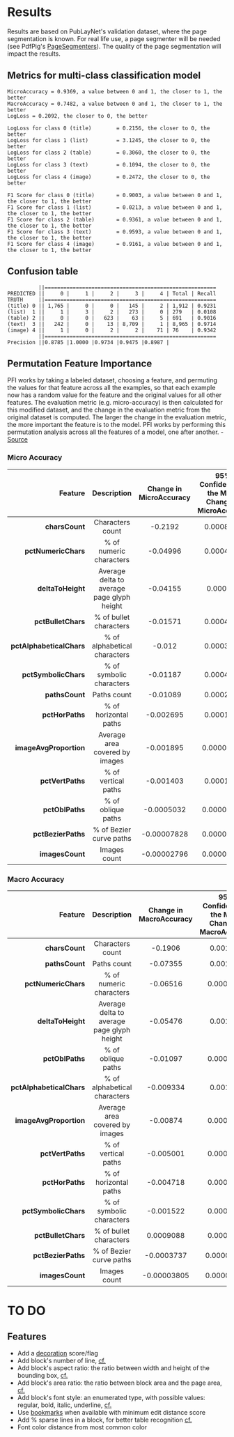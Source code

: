 # Results
Results are based on PubLayNet's validation dataset, where the page segmentation is known. For real life use, a page segmenter will be needed (see PdfPig's [PageSegmenters](https://github.com/UglyToad/PdfPig/tree/master/src/UglyToad.PdfPig.DocumentLayoutAnalysis/PageSegmenter)). The quality of the page segmentation  will impact the results.
## Metrics for multi-class classification model
```
MicroAccuracy = 0.9369, a value between 0 and 1, the closer to 1, the better
MacroAccuracy = 0.7482, a value between 0 and 1, the closer to 1, the better
LogLoss = 0.2092, the closer to 0, the better

LogLoss for class 0 (title)        = 0.2156, the closer to 0, the better
LogLoss for class 1 (list)         = 3.1245, the closer to 0, the better
LogLoss for class 2 (table)        = 0.3060, the closer to 0, the better
LogLoss for class 3 (text)         = 0.1094, the closer to 0, the better
LogLoss for class 4 (image)        = 0.2472, the closer to 0, the better

F1 Score for class 0 (title)       = 0.9003, a value between 0 and 1, the closer to 1, the better
F1 Score for class 1 (list)        = 0.0213, a value between 0 and 1, the closer to 1, the better
F1 Score for class 2 (table)       = 0.9361, a value between 0 and 1, the closer to 1, the better
F1 Score for class 3 (text)        = 0.9593, a value between 0 and 1, the closer to 1, the better
F1 Score for class 4 (image)       = 0.9161, a value between 0 and 1, the closer to 1, the better
```

## Confusion table
```
          ||=======================================================
PREDICTED ||     0 |     1 |     2 |     3 |     4 | Total | Recall
TRUTH     ||=======================================================
(title) 0 || 1,765 |     0 |     0 |   145 |     2 | 1,912 | 0.9231
(list)  1 ||     1 |     3 |     2 |   273 |     0 | 279   | 0.0108
(table) 2 ||     0 |     0 |   623 |    63 |     5 | 691   | 0.9016
(text)  3 ||   242 |     0 |    13 | 8,709 |     1 | 8,965 | 0.9714
(image) 4 ||     1 |     0 |     2 |     2 |    71 | 76    | 0.9342
          ||=======================================================
Precision ||0.8785 |1.0000 |0.9734 |0.9475 |0.8987 |
```

## Permutation Feature Importance
PFI works by taking a labeled dataset, choosing a feature, and permuting the values for that
feature across all the examples, so that each example now has a random value for the feature
and the original values for all other features. The evaluation metric (e.g. micro-accuracy) is
then calculated for this modified dataset, and the change in the evaluation metric from the
original dataset is computed. The larger the change in the evaluation metric, the more
important the feature is to the model. PFI works by performing this permutation analysis
across all the features of a model, one after another. - [Source]( https://docs.microsoft.com/en-us/dotnet/api/microsoft.ml.permutationfeatureimportanceextensions.permutationfeatureimportance?view=ml-dotnet#Microsoft_ML_PermutationFeatureImportanceExtensions_PermutationFeatureImportance__1_Microsoft_ML_MulticlassClassificationCatalog_Microsoft_ML_ISingleFeaturePredictionTransformer___0__Microsoft_ML_IDataView_System_String_System_Boolean_System_Nullable_System_Int32__System_Int32_)

### Micro Accuracy

|Feature                  | Description | Change in MicroAccuracy | 95% Confidence in the Mean Change in MicroAccuracy |
|------------------------:|:-----------:|:-----------------------:|:--------------------------------------------------:|
|**charsCount**           |Characters count|-0.2192 |0.0008443 |
|**pctNumericChars**      |% of numeric characters|-0.04996 |0.0004363 |
|**deltaToHeight**        |Average delta to average page glyph height|-0.04155 |0.000428|
|**pctBulletChars**       |% of bullet characters|-0.01571 |0.0004034|
|**pctAlphabeticalChars** |% of alphabetical characters|-0.012 |0.0003245 |
|**pctSymbolicChars**     |% of symbolic characters|-0.01187 |0.0004204 |
|**pathsCount**           |Paths count|-0.01089 |0.0002144 |
|**pctHorPaths**          |% of horizontal paths|-0.002695 |0.0001318 |
|**imageAvgProportion**   |Average area covered by images|-0.001895 |0.00003909 |
|**pctVertPaths**         |% of vertical paths|-0.001403 |0.0001069 |
|**pctOblPaths**          |% of oblique paths|-0.0005032 |0.00003612 |
|**pctBezierPaths**       |% of Bezier curve paths|-0.00007828 |0.00001563 |
|**imagesCount**          |Images count|-0.00002796 |0.00002768 |

### Macro Accuracy 

|Feature                  | Description | Change in MacroAccuracy | 95% Confidence in the Mean Change in MacroAccuracy |
|------------------------:|:-----------:|:-----------------------:|:--------------------------------------------------:|
|**charsCount**           |Characters count|-0.1906 |0.001906|
|**pathsCount**           |Paths count|-0.07355 |0.001211|
|**pctNumericChars**      |% of numeric characters|-0.06516 |0.0008356|
|**deltaToHeight**        |Average delta to average page glyph height|-0.05476 |0.001333|
|**pctOblPaths**          |% of oblique paths|-0.01097 |0.0002006|
|**pctAlphabeticalChars** |% of alphabetical characters|-0.009334 |0.001237|
|**imageAvgProportion**   |Average area covered by images|-0.00874 |0.0001771|
|**pctVertPaths**         |% of vertical paths|-0.005001 |0.0003568|
|**pctHorPaths**          |% of horizontal paths|-0.004718 |0.0004244|
|**pctSymbolicChars**     |% of symbolic characters|-0.001522 |0.0008552|
|**pctBulletChars**       |% of bullet characters|0.0009088 |0.0007747|
|**pctBezierPaths**       |% of Bezier curve paths|-0.0003737 |0.00005705|
|**imagesCount**          |Images count|-0.00003805 |0.00003434|

# TO DO
## Features
- Add a [decoration](https://github.com/UglyToad/PdfPig/blob/master/src/UglyToad.PdfPig.DocumentLayoutAnalysis/DecorationTextBlockClassifier.cs) score/flag
- Add block's number of line, [cf.](http://www.cs.rug.nl/~aiellom/publications/ijdar.pdf)
- Add block's aspect ratio: the ratio between width and height of the bounding box, [cf.](http://www.cs.rug.nl/~aiellom/publications/ijdar.pdf)
- Add block's area ratio: the ratio between block area and the page area, [cf.](http://www.cs.rug.nl/~aiellom/publications/ijdar.pdf)
- Add block's font style: an enumerated type, with possible values: regular, bold, italic, underline, [cf.](http://www.cs.rug.nl/~aiellom/publications/ijdar.pdf)
- Use [bookmarks](https://github.com/UglyToad/PdfPig/blob/master/src/UglyToad.PdfPig/Outline/BookmarksProvider.cs) when available with minimum edit distance score
- Add % sparse lines in a block, for better table recognition [cf.](https://clgiles.ist.psu.edu/pubs/CIKM2008-table-boundaries.pdf)
- Font color distance from most common color

